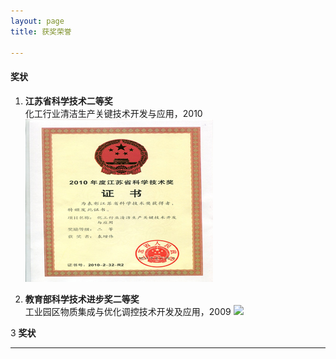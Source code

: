 ```yaml
---
layout: page
title: 获奖荣誉

---
```


#### 奖状

1. **江苏省科学技术二等奖**<br>化工行业清洁生产关键技术开发与应用，2010
![](/img/honor/1.jpg)

2. **教育部科学技术进步奖二等奖**<br>工业园区物质集成与优化调控技术开发及应用，2009
![](http://ooo.0o0.ooo/2016/10/11/57fc725284c0d.png)

3 **奖状**
___
